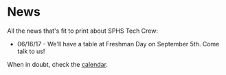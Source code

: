 <!-- title: News -->
<!-- categories: pages -->
<!-- tags: news -->
<!-- published: 2017-06-06T22:30:00-05:00 -->
<!-- updated: 2017-06-16T19:00:00-05:00 -->
<!-- summary: All the news that's fit to print about SPHS Tech Crew. -->

# News

All the news that's fit to print about SPHS Tech Crew:

* 06/16/17 - We'll have a table at Freshman Day on September 5th. Come talk to us!

When in doubt, check the [calendar](calendar.html).

<!-- EOF -->
